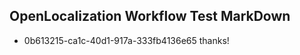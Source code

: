 ## OpenLocalization Workflow Test MarkDown
* 0b613215-ca1c-40d1-917a-333fb4136e65 
thanks!<!--HONumber=Mar16_HO4-->
